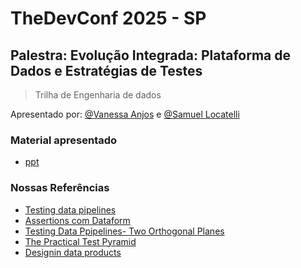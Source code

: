 # TheDevConf 2025 - SP
## Palestra: Evolução Integrada: Plataforma de Dados e Estratégias de Testes
> Trilha de Engenharia de dados

Apresentado por: [@Vanessa Anjos](https://www.linkedin.com/in/vanessa-p-anjos/)  e [@Samuel Locatelli](https://www.linkedin.com/in/sam-locatelli/)


### Material apresentado
- [ppt]()
### Nossas Referências
- [Testing data pipelines](https://www.thoughtworks.com/en-br/insights/blog/testing/testing-data-pipelines)
- [Assertions com Dataform](https://cloud.google.com/dataform/docs/assertions?hl=pt-br)
- [Testing Data Ppipelines- Two Orthogonal Planes](https://www.thoughtworks.com/en-es/insights/blog/testing/get-back-to-basics-with-testing-data-pipelines-two-orthogonal-planes)
- [The Practical Test Pyramid](https://martinfowler.com/articles/practical-test-pyramid.html#TheTestPyramid)
- [Designin data products](https://martinfowler.com/articles/designing-data-products.html)
